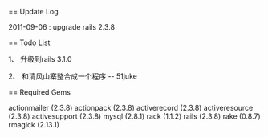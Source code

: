 == Update Log

2011-09-06 : upgrade rails 2.3.8

== Todo List

1、 升级到rails 3.1.0

2、 和清风山寨整合成一个程序 -- 51juke


== Required Gems

actionmailer (2.3.8)
actionpack (2.3.8)
activerecord (2.3.8)
activeresource (2.3.8)
activesupport (2.3.8)
mysql (2.8.1)
rack (1.1.2)
rails (2.3.8)
rake (0.8.7)
rmagick (2.13.1)
